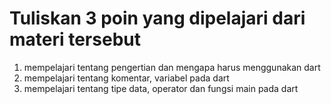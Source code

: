 # Tuliskan 3 poin yang dipelajari dari materi tersebut
1. mempelajari tentang pengertian dan mengapa harus menggunakan dart
2. mempelajari tentang komentar, variabel pada dart
3. mempelajari tentang tipe data, operator dan fungsi main pada dart
